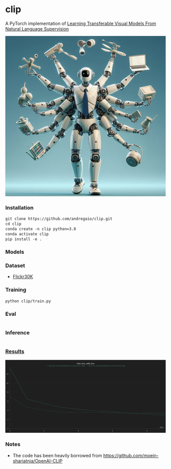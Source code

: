 # clip
A PyTorch implementation of [Learning Transferable Visual Models From Natural Language Supervision](https://arxiv.org/abs/2103.00020)

<img src="assets/logo.jpeg">

 
### Installation
```
git clone https://github.com/andregaio/clip.git
cd clip
conda create -n clip python=3.8
conda activate clip
pip install -e .
```
### Models


### Dataset
- [Flickr30K](https://www.kaggle.com/datasets/hsankesara/flickr-image-dataset?select=flickr30k_images)

### Training
```
python clip/train.py
```

### Eval
```

```

### Inference
```

```

### [Results]()
<div align="center">


<img src="assets/chart.png">


</div>

### Notes
 - The code has been heavily borrowed from https://github.com/moein-shariatnia/OpenAI-CLIP